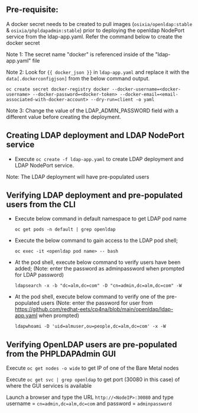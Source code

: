## Pre-requisite:


A docker secret needs to be created to pull images (`osixia/openldap:stable` & `osixia/phpldapadmin:stable`) prior to deploying the openldap NodePort service from the ldap-app.yaml. Refer the command below to create the docker secret

Note 1: The secret name "docker" is referenced inside of the "ldap-app.yaml" file

Note 2: Look for `{{ docker_json }}` in `ldap-app.yaml` and replace it with the `data[.dockerconfigjson]` from the below command output.

    oc create secret docker-registry docker --docker-username=<docker-username> --docker-password=<docker-token> --docker-email=<email-associated-with-docker-account> --dry-run=client -o yaml

Note 3: Change the value of the LDAP_ADMIN_PASSWORD field with a different value before creating the deployment.

## Creating LDAP deployment and LDAP NodePort service

- Execute `oc create -f ldap-app.yaml` to create LDAP deployment and LDAP NodePort service.

Note: The LDAP deployment will have pre-populated users


## Verifying LDAP deployment and pre-populated users from the CLI

- Execute below command in default namespace to get LDAP pod name

    `oc get pods -n default | grep openldap  `  

- Execute the below command to gain access to the LDAP pod shell;

   `oc exec -it <openldap pod name> -- bash`


- At the pod shell, execute below command to verify users have been added;
(Note: enter the password as adminpassword when prompted for LDAP password)

    `ldapsearch -x -b "dc=alm,dc=com" -D "cn=admin,dc=alm,dc=com" -W`
    
- At the pod shell, execute below command to verify one of the pre-populated users
  (Note: enter the password for user from https://github.com/redhat-eets/cp4na/blob/main/openldap/ldap-app.yaml when prompted)
  
    `ldapwhoami -D 'uid=almuser,ou=people,dc=alm,dc=com' -x -W`
    
## Verifying OpenLDAP users are pre-populated from the PHPLDAPAdmin GUI

Execute `oc get nodes -o wide` to get IP of one of the Bare Metal nodes

Execute `oc get svc | grep openldap` to get port (30080 in this case) of where the GUI services is available
    
Launch a browser and type the URL `http://<NodeIP>:30080` and type username = `cn=admin,dc=alm,dc=com` and password = `adminpassword`
